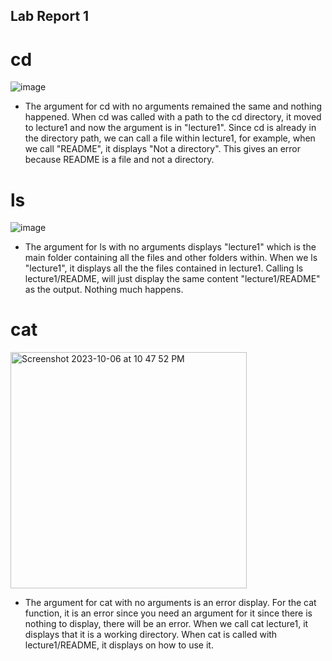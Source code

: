 
## **Lab Report 1**



# cd
![image](https://github.com/jasmine-le29/cse15l-lab-reports/assets/116687332/e696aef1-eabb-4f50-b6f6-005ed31e36ed)

- The argument for cd with no arguments remained the same and nothing happened. When cd was called with a path to the cd directory, it moved to lecture1 and now the argument is in "lecture1". Since cd is already in the directory path, we can call a file within lecture1, for example, when we call "README", it displays "Not a directory". This gives an error because README is a file and not a directory.

# ls
![image](https://github.com/jasmine-le29/cse15l-lab-reports/assets/116687332/246e6273-6a97-4c70-b7d7-ad7242c14720)

- The argument for ls with no arguments displays "lecture1" which is the main folder containing all the files and other folders within. When we ls "lecture1", it displays all the the files contained in lecture1. Calling ls lecture1/README, will just display the same content "lecture1/README" as the output. Nothing much happens.

# cat
<img width="378" alt="Screenshot 2023-10-06 at 10 47 52 PM" src="https://github.com/jasmine-le29/cse15l-lab-reports/assets/116687332/73fd7ab3-b57e-4648-9893-d4b0160eac30">

- The argument for cat with no arguments is an error display. For the cat function, it is an error since you need an argument for it since there is nothing to display, there will be an error. When we call cat lecture1, it displays that it is a working directory. When cat is called with lecture1/README, it displays on how to use it.
